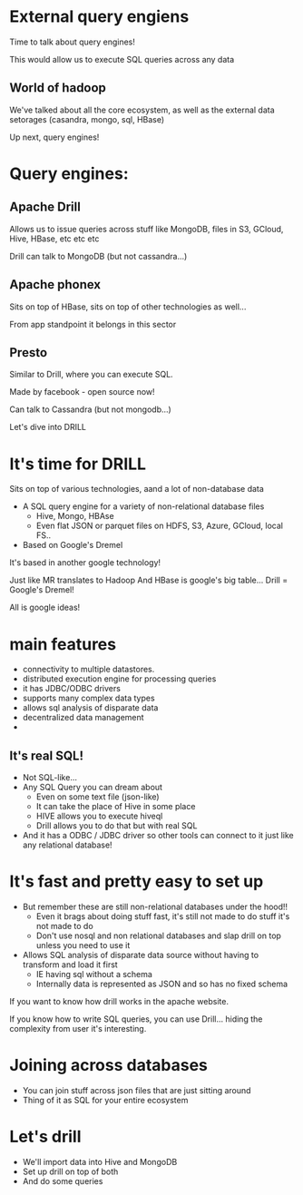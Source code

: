 # External query engiens

Time to talk about query engines!

This would allow us to execute SQL queries across any data

## World of hadoop

We've talked about all the core ecosystem, as well as the external data setorages (casandra, mongo, sql, HBase)

Up next, query engines!

# Query engines: 

## Apache Drill

Allows us to issue queries across stuff like MongoDB, files in S3, GCloud, Hive, HBase, etc etc etc

Drill can talk to MongoDB (but not cassandra...)

## Apache phonex

Sits on top of HBase, sits on top of other technologies as well...

From app standpoint it belongs in this sector

## Presto

Similar to Drill, where you can execute SQL.

Made by facebook - open source now!

Can talk to Cassandra (but not mongodb...)

Let's dive into DRILL

# It's time for DRILL

Sits on top of various technologies, aand a lot of non-database data

* A SQL query engine for a variety of non-relational database files
    - Hive, Mongo, HBAse
    - Even flat JSON or parquet files on HDFS, S3, Azure, GCloud, local FS..
* Based on Google's Dremel

It's based in another google technology!

Just like MR translates to Hadoop
And HBase is google's big table...
Drill = Google's Dremel!

All is google ideas!
# main features
   - connectivity to multiple datastores.
   - distributed execution engine for processing queries
   - it has JDBC/ODBC drivers
   - supports many complex data types
   - allows sql analysis of disparate data
   - decentralized data management
   - 
## It's real SQL!

* Not SQL-like...
* Any SQL Query you can dream about
    - Even on some text file (json-like)
    - It can take the place of Hive in some place
    - HIVE allows you to execute hiveql
    - Drill allows you to do that but with real SQL
* And it has a ODBC / JDBC driver so other tools can connect to it just like any relational database!

# It's fast and pretty easy to set up

* But remember these are still non-relational databases under the hood!!
    - Even it brags about doing stuff fast, it's still not made to do stuff it's not made to do 
    - Don't use nosql and non relational databases and slap drill on top unless you need to use it
* Allows SQL analysis of disparate data source without having to transform and load it first
    - IE having sql without a schema
    - Internally data is represented as JSON and so has no fixed schema

If you want to know how drill works in the apache website.

If you know how to write SQL queries, you can use Drill... hiding the complexity from user it's interesting.

# Joining across databases

* You can join stuff across json files that are just sitting around
* Thing of it as SQL for your entire ecosystem

# Let's drill

* We'll import data into Hive and MongoDB
* Set up drill on top of both
* And do some queries


